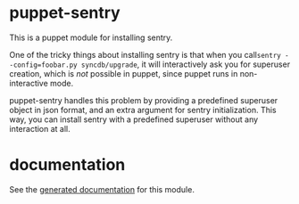 puppet-sentry
=============

This is a puppet module for installing sentry.

One of the tricky things
about installing sentry is that when you call``sentry
--config=foobar.py syncdb/upgrade``, it will interactively ask you for
superuser creation, which is _not_ possible in puppet, since puppet runs
in non-interactive mode.

puppet-sentry handles this problem by providing a predefined superuser
object in json format, and an extra argument for sentry
initialization. This way, you can install sentry with a predefined
superuser without any interaction at all.

documentation
=============

See the [generated documentation](https://github.com/thomasvs/puppet-sentry/blob/master/DOCUMENTATION.rdoc) for this module.
